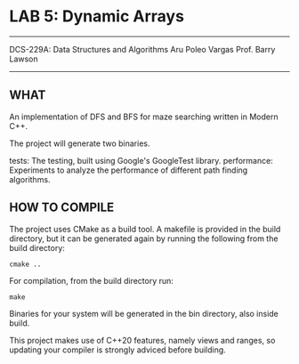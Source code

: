 # LAB 5: Dynamic Arrays

***

DCS-229A: Data Structures and Algorithms
Aru Poleo Vargas
Prof. Barry Lawson

***

## WHAT

An implementation of DFS and BFS for maze searching written in Modern C++.

The project will generate two binaries.

tests: The testing, built using Google's GoogleTest library.
performance: Experiments to analyze the performance of different path finding algorithms.

## HOW TO COMPILE

The project uses CMake as a build tool. A makefile is provided in the build 
directory, but it can be generated again by running the following from the build 
directory:

	cmake ..

For compilation, from the build directory run:

	make 
	
Binaries for your system will be generated in the bin directory, also inside build.

This project makes use of C++20 features, namely views and ranges, so updating your compiler
is strongly adviced before building.

